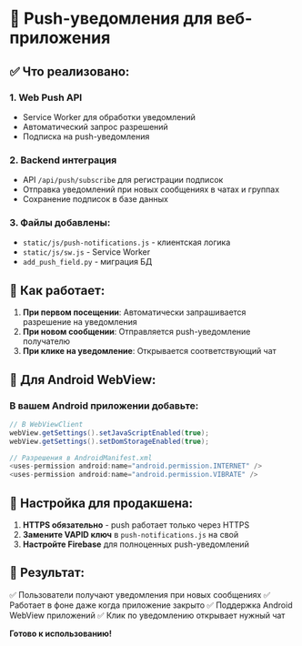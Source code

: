 # 📱 Push-уведомления для веб-приложения

## ✅ Что реализовано:

### 1. **Web Push API**
- Service Worker для обработки уведомлений
- Автоматический запрос разрешений
- Подписка на push-уведомления

### 2. **Backend интеграция**
- API `/api/push/subscribe` для регистрации подписок
- Отправка уведомлений при новых сообщениях в чатах и группах
- Сохранение подписок в базе данных

### 3. **Файлы добавлены:**
- `static/js/push-notifications.js` - клиентская логика
- `static/js/sw.js` - Service Worker
- `add_push_field.py` - миграция БД

## 🚀 Как работает:

1. **При первом посещении**: Автоматически запрашивается разрешение на уведомления
2. **При новом сообщении**: Отправляется push-уведомление получателю
3. **При клике на уведомление**: Открывается соответствующий чат

## 📱 Для Android WebView:

### В вашем Android приложении добавьте:

```java
// В WebViewClient
webView.getSettings().setJavaScriptEnabled(true);
webView.getSettings().setDomStorageEnabled(true);

// Разрешения в AndroidManifest.xml
<uses-permission android:name="android.permission.INTERNET" />
<uses-permission android:name="android.permission.VIBRATE" />
```

## 🔧 Настройка для продакшена:

1. **HTTPS обязательно** - push работает только через HTTPS
2. **Замените VAPID ключ** в `push-notifications.js` на свой
3. **Настройте Firebase** для полноценных push-уведомлений

## 🎯 Результат:

✅ Пользователи получают уведомления при новых сообщениях
✅ Работает в фоне даже когда приложение закрыто
✅ Поддержка Android WebView приложений
✅ Клик по уведомлению открывает нужный чат

**Готово к использованию!**